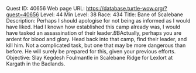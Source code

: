 Quest ID: 40656
Web page URL: https://database.turtle-wow.org/?quest=40656
Level: 44
Min Level: 38
Race: 434
Title: Bane of Scalebane
Description: Perhaps I should apologise for not being as informed as I would have liked. Had I known how established this camp already was, I would have tasked an assassination of their leader.$B$BActually, perhaps you are ardent for blood and glory. Head back into that camp, find their leader, and kill him. Not a complicated task, but one that may be more dangerous than before. He will surely be prepared for this, given your previous efforts.
Objective: Slay Kegdesh Foulmantle in Scalebane Ridge for Lexlort at Kargath in the Badlands.
